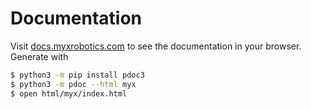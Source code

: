 # Documentation
Visit [docs.myxrobotics.com](docs.myxrobotics.com) to see the documentation in your browser.
Generate with
```sh
$ python3 -m pip install pdoc3
$ python3 -m pdoc --html myx
$ open html/myx/index.html
```

